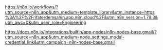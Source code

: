 https://n8n.io/workflows/?utm_source=n8n_app&utm_medium=template_library&utm_instance=https%3A%2F%2Frifaterdemsahin.app.n8n.cloud%2F&utm_n8n_version=1.79.3&utm_awc=0&utm_user_role=Engineering

https://docs.n8n.io/integrations/builtin/app-nodes/n8n-nodes-base.gmail/?utm_source=n8n_app&utm_medium=node_settings_modal-credential_link&utm_campaign=n8n-nodes-base.gmail

